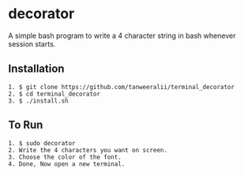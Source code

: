 # decorator
A simple bash program to write a 4 character string in bash whenever session starts.

## Installation
````
1. $ git clone https://github.com/tanweeralii/terminal_decorator
2. $ cd terminal_decorator
3. $ ./install.sh
````
## To Run
````
1. $ sudo decorator
2. Write the 4 characters you want on screen.
3. Choose the color of the font.
4. Done, Now open a new terminal.
````
